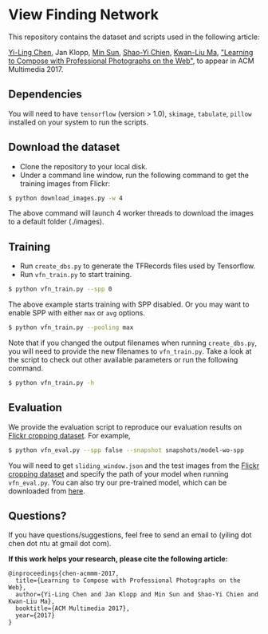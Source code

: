 # View Finding Network

This repository contains the dataset and scripts used in the following article:

[Yi-Ling Chen](https://yiling-chen.github.io/), Jan Klopp, [Min Sun](http://aliensunmin.github.io/), [Shao-Yi Chien](http://www.ee.ntu.edu.tw/profile?id=101), [Kwan-Liu Ma](http://www.cs.ucdavis.edu/~ma/), ["Learning to Compose with Professional Photographs on the Web"](https://arxiv.org/abs/1702.00503), to appear in ACM Multimedia 2017.

## Dependencies

You will need to have `tensorflow` (version > 1.0), `skimage`, `tabulate`, `pillow` installed on your system to run the scripts.

## Download the dataset

* Clone the repository to your local disk.
* Under a command line window, run the following command to get the training images from Flickr:
```bash
$ python download_images.py -w 4
```
The above command will launch 4 worker threads to download the images to a default folder (./images).

## Training

* Run `create_dbs.py` to generate the TFRecords files used by Tensorflow.
* Run `vfn_train.py` to start training.
```bash
$ python vfn_train.py --spp 0
```
The above example starts training with SPP disabled. Or you may want to enable SPP with either `max` or `avg` options.
```bash
$ python vfn_train.py --pooling max
```
Note that if you changed the output filenames when running `create_dbs.py`, you will need to provide the new filenames to `vfn_train.py`. Take a look at the script to check out other available parameters or run the following command.
```bash
$ python vfn_train.py -h
```

## Evaluation

We provide the evaluation script to reproduce our evaluation results on [Flickr cropping dataset](https://github.com/yiling-chen/flickr-cropping-dataset). For example,
```bash
$ python vfn_eval.py --spp false --snapshot snapshots/model-wo-spp
```
You will need to get `sliding_window.json` and the test images from the [Flickr cropping dataset](https://github.com/yiling-chen/flickr-cropping-dataset) and specify the path of your model when running `vfn_eval.py`. You can also try our pre-trained model, which can be downloaded from [here](https://drive.google.com/drive/folders/0B0sDVRDPL5zBd3ozNlFmZEZpY1k?usp=sharing).

## Questions?
If you have questions/suggestions, feel free to send an email to (yiling dot chen dot ntu at gmail dot com).

**If this work helps your research, please cite the following article:**

    @inproceedings{chen-acmmm-2017,
      title={Learning to Compose with Professional Photographs on the Web},
      author={Yi-Ling Chen and Jan Klopp and Min Sun and Shao-Yi Chien and Kwan-Liu Ma},
      booktitle={ACM Multimedia 2017},
      year={2017}
    }
